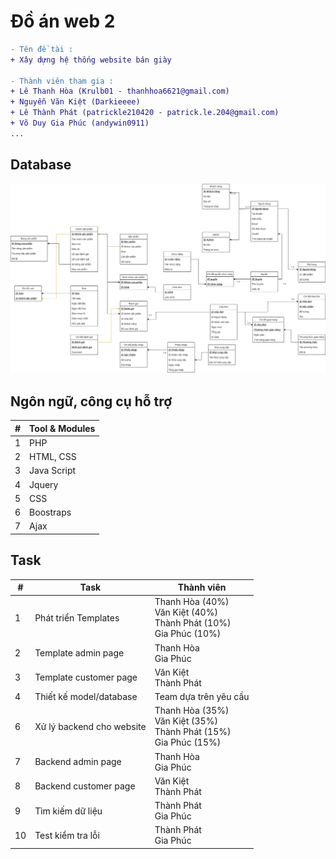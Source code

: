 # Đồ án web 2

```diff
- Tên đề tài : 
+ Xây dựng hệ thống website bán giày

- Thành viên tham gia :
+ Lê Thanh Hòa (Krulb01 - thanhhoa6621@gmail.com)
+ Nguyễn Văn Kiệt (Darkieeee)
+ Lê Thành Phát (patrickle210420 - patrick.le.204@gmail.com)
+ Võ Duy Gia Phúc (andywin0911)
...
```

## Database
![model](./DB_Diagram.png)

## Ngôn ngữ, công cụ hỗ trợ

| # 	| Tool & Modules     	|
|---	|--------------------	|
| 1 	| PHP                	|
| 2 	| HTML, CSS          	|
| 3 	| Java Script         |
| 4 	| Jquery              |
| 5 	| CSS               	|
| 6 	| Boostraps          	|
| 7   | Ajax                |

## Task

| #  	| Task                                                                   	| Thành viên                                            |
|----	|------------------------------------------------------------------------	|------------------------------------------------------	|
| 1  	| Phát triển Templates                                                   	| Thanh Hòa (40%) <br> Văn Kiệt (40%) <br> Thành Phát (10%) <br> Gia Phúc (10%) 	|
| 2  	| Template admin page                                                    	| Thanh Hòa <br> Gia Phúc                              	|
| 3  	| Template customer page                                                 	| Văn Kiệt <br> Thành Phát                              |
| 4  	| Thiết kế model/database                                                	| Team dựa trên yêu cầu                                	|
| 6  	| Xử lý backend cho website                                             	| Thanh Hòa (35%) <br> Văn Kiệt (35%) <br> Thành Phát (15%) <br> Gia Phúc (15%)  	|
| 7  	| Backend admin page                                                    	| Thanh Hòa <br> Gia Phúc                              	|
| 8  	| Backend customer page                                                 	| Văn Kiệt <br> Thành Phát                             	|
| 9  	| Tìm kiếm dữ liệu                                                       	| Thành Phát <br> Gia Phúc                             	|
| 10 	| Test kiểm tra lỗi                                                      	| Thành Phát <br> Gia Phúc                             	|
